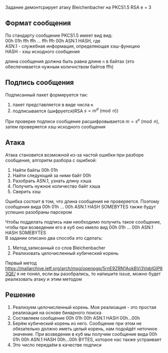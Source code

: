 Задание демонтсрирует атаку Bleichenbacher на PKCS1.5 RSA e = 3  

## Формат сообщения  
По стандарту сообщение PKCS1.5 имеет вид вид:   
00h 01h ffh ffh ... ffh ffh 00h ASN.1 HASH, где  
ASN.1 - служебная информация, определяющая хэш-функцию  
HASH - хэш исходного сообщения  

длина сообщения должна быть равна длине `n` в байтах (это обеспечивается нужным количнством байтов ffh)  

## Подпись сообщения
Подписанный пакет формируется так:
1. пакет представляется в виде числа `m`
2. подписывается (шифруется)RSA $s = m^d \pmod n)$

При проверке подписи сообщение расшифровывается $m = s^e \pmod n$, затем проверяется хэш исходного сообщения  

## Атака
Атака становится возможной из-за частой ошибки при разборе сообщения, алгоритм разбора с ошибкой:
1. Найти байты 00h 01h
2. Найти следующий за ними байт 00h
3. Разобрать ASN.1, узнать длину хэша
4. Получить нужное количество байт хэша
5. Сверить хэш

Ошибка состоит в том, что длина сообщения не проверяется. Поэтому сообщения вида 00h 01h ... 00h ASN.1 HASH SOMEBYTES также будут успешно разобраны парсером

Чтобы подделать подпись нам необходимо получить такое сообщение, чтобы при возведении его в куб оно имело вид 00h 01h ... 00h ASN.1 HASH SOMEBYTES  
В задании описано два способа это сделать:
1. Метод,записанный со слов Bleichenbacher
2. Реализовать целочисленный кубический корень  

Первый метод https://mailarchive.ietf.org/arch/msg/openpgp/5rnE9ZRN1AokBVj3VqblGlP63QE/ я не понял, если вы разобрались, то напишите issue, можно будет реализовать атаку и этим методом

## Решение 
1. Реализуем целочисленный корень. Моя реализация - это простая реализация на основе бинарного поиска
1. Составляем сообщение 00h 01h 00h ASN.1 HASH 00h...00h
1. Берём кубический корень из него. Сообщение при этом не обязательно должно иметь целый корень, нам подойдёт неточное значение. При возведении в куб мы получим сообщение вида 00h 01h 00h ASN.1 HASH 00h...00h BYTES, которое нас также устраивает
1. Это число передаём в качестве подписи 

